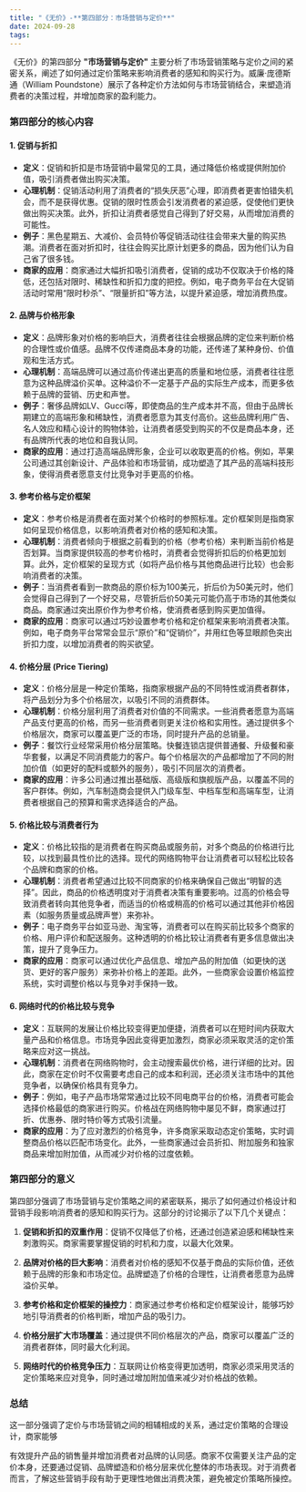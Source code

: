 ```yaml
---
title: "《无价》-**第四部分：市场营销与定价**"
date: 2024-09-28
tags: 
---
```

《无价》的第四部分 **"市场营销与定价"** 主要分析了市场营销策略与定价之间的紧密关系，阐述了如何通过定价策略来影响消费者的感知和购买行为。威廉·庞德斯通（William Poundstone）展示了各种定价方法如何与市场营销结合，来塑造消费者的决策过程，并增加商家的盈利能力。

### 第四部分的核心内容

#### 1. **促销与折扣**
   - **定义**：促销和折扣是市场营销中最常见的工具，通过降低价格或提供附加价值，吸引消费者做出购买决策。
   - **心理机制**：促销活动利用了消费者的“损失厌恶”心理，即消费者更害怕错失机会，而不是获得优惠。促销的限时性质会引发消费者的紧迫感，促使他们更快做出购买决策。此外，折扣让消费者感觉自己得到了好交易，从而增加消费的可能性。
   - **例子**：黑色星期五、大减价、会员特价等促销活动往往会带来大量的购买热潮。消费者在面对折扣时，往往会购买比原计划更多的商品，因为他们认为自己省了很多钱。
   - **商家的应用**：商家通过大幅折扣吸引消费者，促销的成功不仅取决于价格的降低，还包括对限时、稀缺性和折扣力度的把控。例如，电子商务平台在大促销活动时常用“限时秒杀”、“限量折扣”等方法，以提升紧迫感，增加消费热度。

#### 2. **品牌与价格形象**
   - **定义**：品牌形象对价格的影响巨大，消费者往往会根据品牌的定位来判断价格的合理性或价值感。品牌不仅传递商品本身的功能，还传递了某种身份、价值观和生活方式。
   - **心理机制**：高端品牌可以通过高价传递出更高的质量和地位感，消费者往往愿意为这种品牌溢价买单。这种溢价不一定基于产品的实际生产成本，而更多依赖于品牌的营销、历史和声誉。
   - **例子**：奢侈品牌如LV、Gucci等，即使商品的生产成本并不高，但由于品牌长期建立的高端形象和稀缺性，消费者愿意为其支付高价。这些品牌利用广告、名人效应和精心设计的购物体验，让消费者感受到购买的不仅是商品本身，还有品牌所代表的地位和自我认同。
   - **商家的应用**：通过打造高端品牌形象，企业可以收取更高的价格。例如，苹果公司通过其创新设计、产品体验和市场营销，成功塑造了其产品的高端科技形象，使得消费者愿意支付比竞争对手更高的价格。

#### 3. **参考价格与定价框架**
   - **定义**：参考价格是消费者在面对某个价格时的参照标准。定价框架则是指商家如何呈现价格信息，以影响消费者对价格的感知和决策。
   - **心理机制**：消费者倾向于根据之前看到的价格（参考价格）来判断当前价格是否划算。当商家提供较高的参考价格时，消费者会觉得折扣后的价格更加划算。此外，定价框架的呈现方式（如将产品价格与其他商品进行比较）也会影响消费者的决策。
   - **例子**：当消费者看到一款商品的原价标为100美元，折后价为50美元时，他们会觉得自己得到了一个好交易，尽管折后价50美元可能仍高于市场的其他类似商品。商家通过突出原价作为参考价格，使消费者感到购买更加值得。
   - **商家的应用**：商家可以通过巧妙设置参考价格和定价框架来影响消费者决策。例如，电子商务平台常常会显示“原价”和“促销价”，并用红色等显眼颜色突出折扣力度，以增加消费者的购买欲望。

#### 4. **价格分层 (Price Tiering)**
   - **定义**：价格分层是一种定价策略，指商家根据产品的不同特性或消费者群体，将产品划分为多个价格层次，以吸引不同的消费群体。
   - **心理机制**：价格分层利用了消费者对价值的不同需求。一些消费者愿意为高端产品支付更高的价格，而另一些消费者则更关注价格和实用性。通过提供多个价格层次，商家可以覆盖更广泛的市场，同时提升产品的总销量。
   - **例子**：餐饮行业经常采用价格分层策略。快餐连锁店提供普通餐、升级餐和豪华套餐，以满足不同消费能力的客户。每个价格层次的产品都增加了不同的附加价值（如更好的配料或额外的服务），吸引不同层次的消费者。
   - **商家的应用**：许多公司通过推出基础版、高级版和旗舰版产品，以覆盖不同的客户群体。例如，汽车制造商会提供入门级车型、中档车型和高端车型，让消费者根据自己的预算和需求选择适合的产品。

#### 5. **价格比较与消费者行为**
   - **定义**：价格比较指的是消费者在购买商品或服务前，对多个商品的价格进行比较，以找到最具性价比的选择。现代的网络购物平台让消费者可以轻松比较各个品牌和商家的价格。
   - **心理机制**：消费者希望通过比较不同商家的价格来确保自己做出“明智的选择”。因此，商品的价格透明度对于消费者决策有重要影响。过高的价格会导致消费者转向其他竞争者，而适当的价格或稍高的价格可以通过其他非价格因素（如服务质量或品牌声誉）来弥补。
   - **例子**：电子商务平台如亚马逊、淘宝等，消费者可以在购买前比较多个商家的价格、用户评价和配送服务。这种透明的价格比较让消费者有更多信息做出决策，提升了竞争压力。
   - **商家的应用**：商家可以通过优化产品信息、增加产品的附加值（如更快的送货、更好的客户服务）来弥补价格上的差距。此外，一些商家会设置价格监控系统，实时调整价格以与竞争对手保持一致。

#### 6. **网络时代的价格比较与竞争**
   - **定义**：互联网的发展让价格比较变得更加便捷，消费者可以在短时间内获取大量产品和价格信息。市场竞争因此变得更加激烈，商家必须采取灵活的定价策略来应对这一挑战。
   - **心理机制**：消费者在网络购物时，会主动搜索最优价格，进行详细的比对。因此，商家在定价时不仅需要考虑自己的成本和利润，还必须关注市场中的其他竞争者，以确保价格具有竞争力。
   - **例子**：例如，电子产品市场常常通过比较不同电商平台的价格，消费者可能会选择价格最低的商家进行购买。价格战在网络购物中屡见不鲜，商家通过打折、优惠券、限时特价等方式吸引流量。
   - **商家的应用**：为了应对激烈的价格竞争，许多商家采取动态定价策略，实时调整商品价格以匹配市场变化。此外，一些商家通过会员折扣、附加服务和独家商品来增加附加值，从而减少对价格的过度依赖。

### 第四部分的意义

第四部分强调了市场营销与定价策略之间的紧密联系，揭示了如何通过价格设计和营销手段影响消费者的感知和购买行为。这部分的讨论揭示了以下几个关键点：

1. **促销和折扣的双重作用**：促销不仅降低了价格，还通过创造紧迫感和稀缺性来刺激购买。商家需要掌握促销的时机和力度，以最大化效果。

2. **品牌对价格的巨大影响**：消费者对价格的感知不仅基于商品的实际价值，还依赖于品牌的形象和市场定位。品牌塑造了价格的合理性，让消费者愿意为品牌溢价买单。

3. **参考价格和定价框架的操控力**：商家通过参考价格和定价框架设计，能够巧妙地引导消费者的价格判断，增加产品的吸引力。

4. **价格分层扩大市场覆盖**：通过提供不同价格层次的产品，商家可以覆盖广泛的消费者群体，同时最大化利润。

5. **网络时代的价格竞争压力**：互联网让价格变得更加透明，商家必须采用灵活的定价策略来应对竞争，同时通过增加附加值来减少对价格战的依赖。

### 总结

这一部分强调了定价与市场营销之间的相辅相成的关系，通过定价策略的合理设计，商家能够

有效提升产品的销售量并增加消费者对品牌的认同感。商家不仅需要关注产品的定价本身，还要通过促销、品牌塑造和价格分层来优化整体的市场表现。对于消费者而言，了解这些营销手段有助于更理性地做出消费决策，避免被定价策略所操控。
